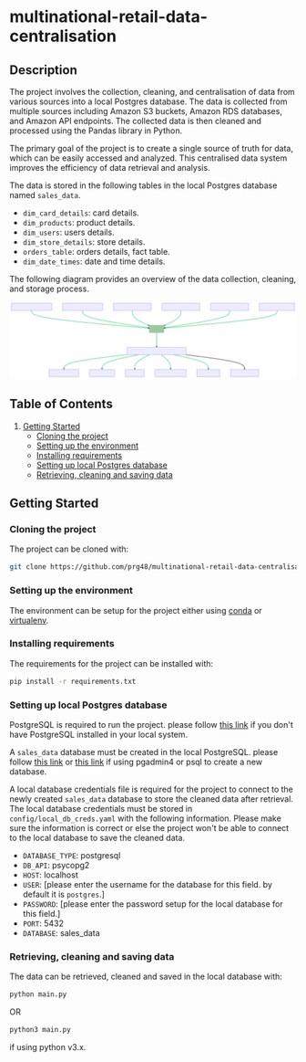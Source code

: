 # multinational-retail-data-centralisation
## Description
The project involves the collection, cleaning, and centralisation of data from various sources into a local Postgres database. The data is collected from multiple sources including Amazon S3 buckets, Amazon RDS databases, and Amazon API endpoints. The collected data is then cleaned and processed using the Pandas library in Python.

The primary goal of the project is to create a single source of truth for data, which can be easily accessed and analyzed. This centralised data system improves the efficiency of data retrieval and analysis.

The data is stored in the following tables in the local Postgres database named `sales_data`.
* `dim_card_details`: card details.
* `dim_products`: product details.
* `dim_users`: users details.
* `dim_store_details`: store details.
* `orders_table`: orders details, fact table.
* `dim_date_times`: date and time details.

The following diagram provides an overview of the data collection, cleaning, and storage process.

![data-centralisation-overview](images/data_centralisation.svg)

## Table of Contents
1. [Getting Started](#getting-started)
    - [Cloning the project](#cloning-the-project)
    - [Setting up the environment](#setting-up-the-environment)
    - [Installing requirements](#installing-requirements)
    - [Setting up local Postgres database](#setting-up-local-postgres-database)
    - [Retrieving, cleaning and saving data](#retrieving-cleaning-and-saving-data)

## Getting Started
### Cloning the project
The project can be cloned with:
```bash
git clone https://github.com/prg48/multinational-retail-data-centralisation.git
```

### Setting up the environment
The environment can be setup for the project either using [conda](https://docs.conda.io/projects/conda/en/latest/user-guide/tasks/manage-environments.html#creating-an-environment-with-commands) or [virtualenv](https://virtualenv.pypa.io/en/latest/user_guide.html).

### Installing requirements
The requirements for the project can be installed with:
```bash
pip install -r requirements.txt
```

### Setting up local Postgres database
PostgreSQL is required to run the project. please follow [this link](https://www.postgresql.org/download/) if you don't have PostgreSQL installed in your local system.

A `sales_data` database must be created in the local PostgreSQL. please follow [this link](https://www.postgresql.org/docs/current/sql-createdatabase.html) or [this link](https://www.tutorialsteacher.com/postgresql/create-database) if using pgadmin4 or psql to create a new database.

A local database credentials file is required for the project to connect to the newly created `sales_data` database to store the cleaned data after retrieval. The local database credentials must be stored in `config/local_db_creds.yaml` with the following information. Please make sure the information is correct or else the project won't be able to connect to the local database to save the cleaned data.

* `DATABASE_TYPE`: postgresql
* `DB_API`: psycopg2
* `HOST`: localhost
* `USER`: [please enter the username for the database for this field. by default it is `postgres`.]
* `PASSWORD`: [please enter the password setup for the local database for this field.]
* `PORT`: 5432
* `DATABASE`: sales_data

### Retrieving, cleaning and saving data
The data can be retrieved, cleaned and saved in the local database with:
```bash
python main.py
```

OR

```bash
python3 main.py
```
if using python v3.x. 